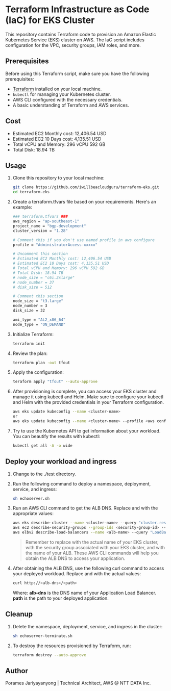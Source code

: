 # Terraform Infrastructure as Code (IaC) for EKS Cluster

This repository contains Terraform code to provision an Amazon Elastic Kubernetes Service (EKS) cluster on AWS. The IaC script includes configuration for the VPC, security groups, IAM roles, and more.

## Prerequisites

Before using this Terraform script, make sure you have the following prerequisites:

- [Terraform](https://www.terraform.io/) installed on your local machine.
- `kubectl` for managing your Kubernetes cluster.
- AWS CLI configured with the necessary credentials.
- A basic understanding of Terraform and AWS services.

## Cost

- Estimated EC2 Monthly cost: 12,406.54 USD
- Estimated EC2 10 Days cost: 4,135.51 USD
- Total vCPU and Memory: 296 vCPU 592 GB
- Total Disk: 18.94 TB

## Usage

1. Clone this repository to your local machine:

   ```bash
   git clone https://github.com/iwillbeacloudguru/terraform-eks.git
   cd terraform-eks
   ```

2. Create a terraform.tfvars file based on your requirements. Here's an example:

   ```bash
   ### terraform.tfvars ###
   aws_region = "ap-southeast-1"
   project_name = "bgp-development"
   cluster_version = "1.28"

   # Comment this if you don't use named profile in aws configure
   profile = "AdministratorAccess-xxxxx"

   # Uncomment this section
   # Estimated EC2 Monthly cost: 12,406.54 USD
   # Estimated EC2 10 Days cost: 4,135.51 USD
   # Total vCPU and Memory: 296 vCPU 592 GB
   # Total Disk: 18.94 TB
   # node_size = "c6i.2xlarge"
   # node_number = 37
   # disk_size = 512

   # Comment this section
   node_size = "t3.large"
   node_number = 3
   disk_size = 32

   ami_type = "AL2_x86_64"
   node_type = "ON_DEMAND"
   ```

3. Initialize Terraform:
   ```bash
   terraform init
   ```
4. Review the plan:
   ```bash
   terraform plan -out tfout
   ```
5. Apply the configuration:
   ```bash
   teraform apply "tfout" --auto-approve
   ```
6. After provisioning is complete, you can access your EKS cluster and manage it using kubectl and Helm. Make sure to configure your kubectl and Helm with the provided credentials in your Terraform configuration.
   ```bash
   aws eks update kubeconfig --name <cluster-name>
   or
   aws eks update kubeconfig --name <cluster-name> --profile <aws configure profile>
   ```
7. Try to use the Kubernetes API to get information about your workload. You can beautify the results with kubectl:
   ```bash
   kubectl get all -A -o wide
   ```

## Deploy your workload and ingress

1. Change to the ./test directory.

2. Run the following command to deploy a namespace, deployment, service, and ingress:

   ```bash
   sh echoserver.sh
   ```

3. Run an AWS CLI command to get the ALB DNS. Replace <cluster-name> and <alb-name> with the appropriate values:

   ```bash
   aws eks describe-cluster --name <cluster-name> --query "cluster.resourcesVpcConfig.clusterSecurityGroup" --output text
   aws ec2 describe-security-groups --group-ids <security-group-id> --query "SecurityGroups[0].GroupName" --output text
   aws elbv2 describe-load-balancers --name <alb-name> --query "LoadBalancers[0].DNSName" --output text
   ```
     >Remember to replace <cluster-name> with the actual name of your EKS cluster, <security-group-id> with the security group associated with your EKS cluster, and <alb-name> with the name of your ALB. These AWS CLI commands will help you obtain the ALB DNS to access your application.
4. After obtaining the ALB DNS, use the following curl command to access your deployed workload. Replace <alb-dns> and <path> with the actual values:
    ```bash
    curl http://<alb-dns>/<path>
    ```
    Where:
    <b>alb-dns</b> is the DNS name of your Application Load Balancer.
    <b>path</b> is the path to your deployed application.


## Cleanup

1. Delete the namespace, deployment, service, and ingress in the cluster:

    ```bash
    sh echoserver-terminate.sh
    ```

2. To destroy the resources provisioned by Terraform, run:
   ```bash
   terraform destroy --auto-approve
   ```

## Author

Porames Jariyayanyong | Technical Architect, AWS @ NTT DATA Inc.
